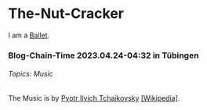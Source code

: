 # The-Nut-Cracker

I am a [Ballet](60010001.md).

### Blog-Chain-Time 2023.04.24-04:32 in Tübingen
###### Topics: Music

The Music is by [Pyotr Ilyich Tchaikovsky](90000012.md) [[Wikipedia]](https://en.wikipedia.org/w/index.php?title=The_Nutcracker&oldid=1148356933).